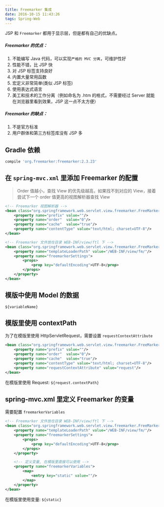 ```yaml
---
title: Freemarker 集成
date: 2016-10-15 11:43:26
tags: Spring-Web
---
```

JSP 和 `Freemarker` 都用于显示层，但是都有自己的优缺点。

##### Freemarker 的优点：
1. 不能编写 Java 代码，可以实现`严格的 MVC 分离`，可维护性好
2. 性能不错，比 JSP 快
3. 对 JSP 标签支持良好
4. 内置大量常用函数
5. 宏定义非常简单(类似 JSP 标签)
6. 使用表达式语言
7. 美工和技术的工作分离（例如命名为 .htm 的格式，不需要经过 Server 就能在浏览器里看到效果，JSP 这一点不太方便）

##### Freemarker 的缺点：  
1. 不是官方标准
2. 用户群体和第三方标签库没有 JSP 多

<!--more-->

## Gradle 依赖
```groovy
compile 'org.freemarker:freemarker:2.3.23'
```

## 在 `spring-mvc.xml` 里添加 Freemarker 的配置
> Order 值越小，查找 View 的优先级越高，如果找不到对应的 View，接着尝试下一个 order 值更高的视图解析器查找 View

```xml
<!-- Freemarker 视图解析器 -->
<bean class="org.springframework.web.servlet.view.freemarker.FreeMarkerViewResolver">
    <property name="prefix" value=""/>
    <property name="order"  value="0"/>
    <property name="cache"  value="true"/>
    <property name="contentType" value="text/html; charset=UTF-8"/>
</bean>

<!-- Freemarker 文件放在目录 WEB-INF/view/ftl 下 -->
<bean class="org.springframework.web.servlet.view.freemarker.FreeMarkerConfigurer">
    <property name="templateLoaderPath" value="/WEB-INF/view/fm/"/>
    <property name="freemarkerSettings">
        <props>
            <prop key="defaultEncoding">UTF-8</prop>
        </props>
    </property>
</bean>
```

## 模版中使用 Model 的数据
`${variableName}`

## 模版里使用 contextPath
为了在模版里使用 HttpServletRequest，需要设置 `requestContextAttribute`

```xml
<bean class="org.springframework.web.servlet.view.freemarker.FreeMarkerViewResolver">
    <property name="prefix" value=""/>
    <property name="order"  value="0"/>
    <property name="cache"  value="true"/>
    <property name="contentType" value="text/html; charset=UTF-8"/>
    <property name="requestContextAttribute" value="request"/>
</bean>
```
    
在模版里使用 Request: `${request.contextPath}`

## spring-mvc.xml 里定义 Freemarker 的变量
需要配置 `freemarkerVariables`

```xml
<!-- Freemarker 文件放在目录 WEB-INF/view/ftl 下 -->
<bean class="org.springframework.web.servlet.view.freemarker.FreeMarkerConfigurer">
    <property name="templateLoaderPath" value="/WEB-INF/view/fm/"/>
    <property name="freemarkerSettings">
        <props>
            <prop key="defaultEncoding">UTF-8</prop>
        </props>
    </property>

    <!-- 定义变量, 在模版里直接可以使用 -->
    <property name="freemarkerVariables">
        <map>
            <entry key="static" value=""/>
        </map>
    </property>
</bean>
```

在模版里使用变量: `${static}`

